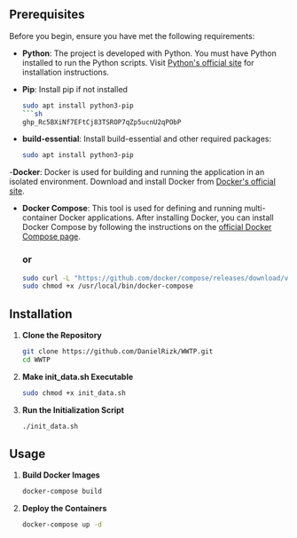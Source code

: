 ## Prerequisites

Before you begin, ensure you have met the following requirements:

- **Python**: The project is developed with Python. You must have Python installed to run the Python scripts. Visit [Python's official site](https://www.python.org/downloads/) for installation instructions.
  
- **Pip**: Install pip if not installed
   ```sh
   sudo apt install python3-pip
   ```sh
   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
   
- **build-essential**: Install build-essential and other required packages:
   ```sh
   sudo apt install python3-pip
   ```
-**Docker**: Docker is used for building and running the application in an isolated environment. Download and install Docker from [Docker's official site](https://www.docker.com/get-started).

- **Docker Compose**: This tool is used for defining and running multi-container Docker applications. After installing Docker, you can install Docker Compose by following the instructions on the [official Docker Compose page](https://docs.docker.com/compose/install/).

   ### or
   ```sh
   sudo curl -L "https://github.com/docker/compose/releases/download/v2.3.3/docker-compose-$(uname -s)-$(uname -m)" -o /usr/local/bin/docker-compose
   sudo chmod +x /usr/local/bin/docker-compose

## Installation

1. **Clone the Repository**
   ```sh
   git clone https://github.com/DanielRizk/WWTP.git
   cd WWTP
2. **Make init_data.sh Executable**
   ```sh
   sudo chmod +x init_data.sh
3. **Run the Initialization Script**
   ```sh
   ./init_data.sh

## Usage

1. **Build Docker Images**
   ```sh
   docker-compose build
2. **Deploy the Containers**
   ```sh
   docker-compose up -d
